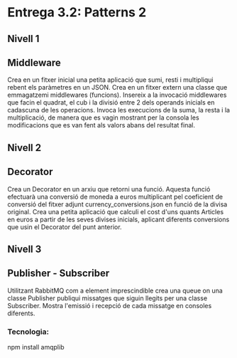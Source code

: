 # Entrega 3.2: Patterns 2
## Nivell 1
## Middleware
Crea en un fitxer inicial una petita aplicació que sumi, resti i multipliqui rebent els paràmetres en un JSON.
Crea en un fitxer extern una classe que emmagatzemi middlewares (funcions).
Insereix a la invocació middlewares que facin el quadrat, el cub i la divisió entre 2 dels operands inicials en cadascuna de les operacions. Invoca les execucions de la suma, la resta i la multiplicació, de manera que es vagin mostrant per la consola les modificacions que es van fent als valors abans del resultat final.
## Nivell 2
## Decorator
Crea un Decorator en un arxiu que retorni una funció. Aquesta funció efectuarà una conversió de moneda a euros multiplicant pel coeficient de conversió del fitxer adjunt currency_conversions.json en funció de la divisa original.
Crea una petita aplicació que calculi el cost d'uns quants Articles en euros a partir de les seves divises inicials, aplicant diferents conversions que usin el Decorator del punt anterior.
## Nivell 3
## Publisher - Subscriber
Utilitzant RabbitMQ com a element imprescindible crea una queue on una classe Publisher publiqui missatges que siguin llegits per una classe Subscriber. Mostra l'emissió i recepció de cada missatge en consoles diferents.
### Tecnologia:
npm install amqplib